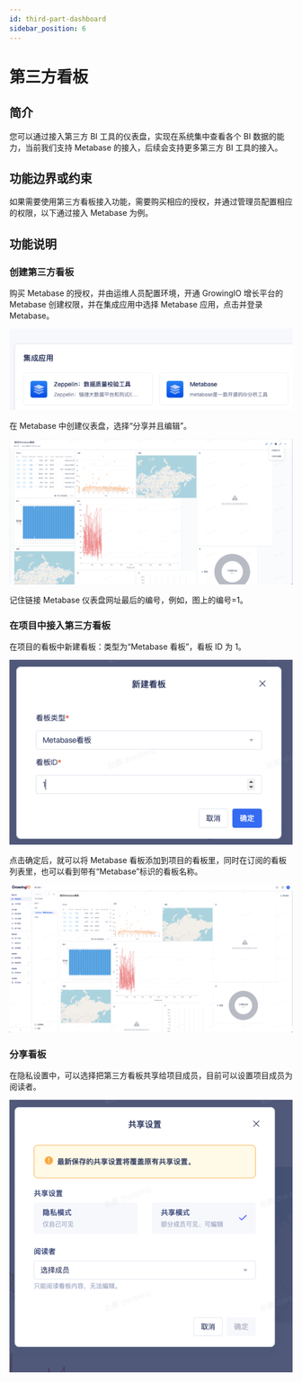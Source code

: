 ```yaml
---
id: third-part-dashboard
sidebar_position: 6
---
```


# 第三方看板

## 简介

您可以通过接入第三方 BI 工具的仪表盘，实现在系统集中查看各个 BI 数据的能力，当前我们支持 Metabase 的接入，后续会支持更多第三方 BI 工具的接入。

## 功能边界或约束

如果需要使用第三方看板接入功能，需要购买相应的授权，并通过管理员配置相应的权限，以下通过接入 Metabase 为例。

## 功能说明

### 创建第三方看板

购买 Metabase 的授权，并由运维人员配置环境，开通 GrowingIO 增长平台的 Metabase 创建权限，并在集成应用中选择 Metabase 应用，点击并登录 Metabase。

![picture 1](/img/d081cef7400e9e209ddcc23eaf73c84cc24e647e37085172ac8c6dec70583811_pic_1656417017406_2022-06-28.png)

在 Metabase 中创建仪表盘，选择“分享并且编辑”。

![picture 2](/img/492253174df148dfb70cfbce92a85f384b265e6e1df0d460fa85ccd1c3e6a412__2022-06-28.png)

记住链接 Metabase 仪表盘网址最后的编号，例如，图上的编号=1。

### 在项目中接入第三方看板

在项目的看板中新建看板：类型为“Metabase 看板”，看板 ID 为 1。

![picture 3](/img/1de55e7340d429b9a6d1d07487aed7e6a315d3085408740e180366f30f19a5d1_pic_1656417145235_2022-06-28.png)

点击确定后，就可以将 Metabase 看板添加到项目的看板里，同时在订阅的看板列表里，也可以看到带有“Metabase”标识的看板名称。

![picture 4](/img/d4ee3f8cbf940d192461c4e312b037094cb2fea5b68cbcd406d68bade9e90a50_pic_1656417166669_2022-06-28.png)

### 分享看板

在隐私设置中，可以选择把第三方看板共享给项目成员，目前可以设置项目成员为阅读者。

![picture 5](/img/55d6135d924a9f84e60766695062f10d9b11ae232b308b64298b4909c0bf74b4_pic_1656417192021_2022-06-28.png)
